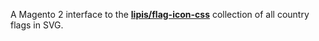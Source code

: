 A Magento 2 interface to the **[lipis/flag-icon-css](https://github.com/lipis/flag-icon-css)** collection of all country flags in SVG.